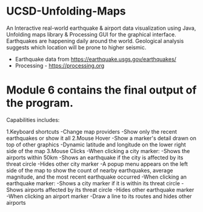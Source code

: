 # UCSD-Unfolding-Maps
An Interactive real-world earthquake &amp; airport data visualization using Java, Unfolding maps library &amp; Processing GUI for the graphical interface. Earthquakes are happening daily around the world. Geological analysis suggests which location will be prone to higher seismic.

- Earthquake data from https://earthquake.usgs.gov/earthquakes/
- Processing - https://processing.org












# Module 6 contains the final output of the program.

Capabilities includes:

1.Keyboard shortcuts
-Change map providers
-Show only the recent earthquakes or show it all
2.Mouse Hover
-Show a marker's detail drawn on top of other graphics
-Dynamic latitude and longitude on the lower right side of the map
3.Mouse Clicks
-When clicking a city marker:
   -Shows the airports within 50km
   -Shows an earthquake if the city is affected by its threat circle
   -Hides other city marker
   -A popup menu appears on the left side of the map to show the count of nearby earthquakes, average magnitude, and the most recent earthquake occurred
-When clicking an earthquake marker:
   -Shows a city marker if it is within its threat circle
   -Shows airports affected by its threat circle
   -Hides other earthquake marker
-When clicking an airport marker
   -Draw a line to its routes and hides other airports
